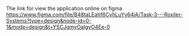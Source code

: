 The link for view the application online on figma 
https://www.figma.com/file/B48taLEahf6CyhLuYy64iA/Task-3---Roxiler-Systems?type=design&node-id=0-1&mode=design&t=YSCJgmyOaIgyO4Ee-0
